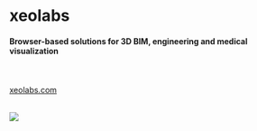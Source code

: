 # xeolabs

#### Browser-based solutions for 3D BIM, engineering and medical visualization
<br><br>
[xeolabs.com](http://xeolabs.com)
<br><br>

![](http://xeokit.io/img/xeokit-viewer.png)

